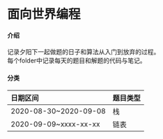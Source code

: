 # 面向世界编程

#### 介绍
记录夕阳下一起做题的日子和算法从入门到放弃的过程。  
每个folder中记录每天的题目和解题的代码与笔记。  

#### 分类
|日期区间|题目类型|
|:-|:-|
|2020-08-30~2020-09-08|栈|
|2020-09-09~xxxx-xx-xx|链表|
